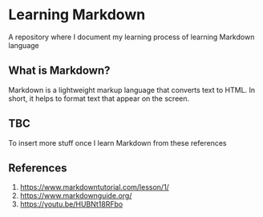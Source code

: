 # Learning Markdown
A repository where I document my learning process of learning Markdown language

## What is Markdown?
Markdown is a lightweight markup language that converts text to HTML. In short, it helps to format text that appear on the screen.

## TBC
To insert more stuff once I learn Markdown from these references

## References
1. https://www.markdowntutorial.com/lesson/1/ 
2. https://www.markdownguide.org/
3. https://youtu.be/HUBNt18RFbo
